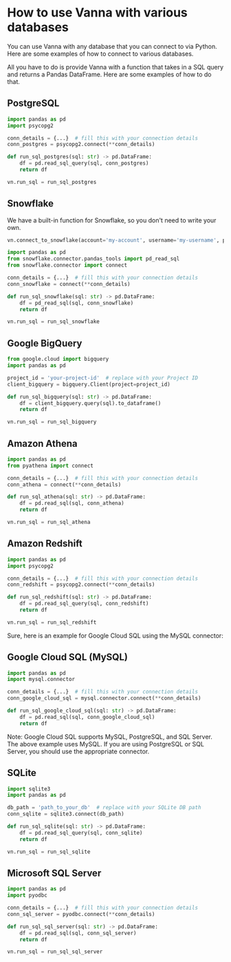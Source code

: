 # How to use Vanna with various databases

You can use Vanna with any database that you can connect to via Python. Here are some examples of how to connect to various databases.

All you have to do is provide Vanna with a function that takes in a SQL query and returns a Pandas DataFrame. Here are some examples of how to do that.

## **PostgreSQL**

```python
import pandas as pd
import psycopg2

conn_details = {...}  # fill this with your connection details
conn_postgres = psycopg2.connect(**conn_details)

def run_sql_postgres(sql: str) -> pd.DataFrame:
    df = pd.read_sql_query(sql, conn_postgres)
    return df

vn.run_sql = run_sql_postgres
```

## **Snowflake**

We have a built-in function for Snowflake, so you don't need to write your own.

```python
vn.connect_to_snowflake(account='my-account', username='my-username', password='my-password', database='my-database')
```

```python
import pandas as pd
from snowflake.connector.pandas_tools import pd_read_sql
from snowflake.connector import connect

conn_details = {...}  # fill this with your connection details
conn_snowflake = connect(**conn_details)

def run_sql_snowflake(sql: str) -> pd.DataFrame:
    df = pd_read_sql(sql, conn_snowflake)
    return df

vn.run_sql = run_sql_snowflake
```

## **Google BigQuery**

```python
from google.cloud import bigquery
import pandas as pd

project_id = 'your-project-id'  # replace with your Project ID
client_bigquery = bigquery.Client(project=project_id)

def run_sql_bigquery(sql: str) -> pd.DataFrame:
    df = client_bigquery.query(sql).to_dataframe()
    return df

vn.run_sql = run_sql_bigquery
```

## **Amazon Athena**

```python
import pandas as pd
from pyathena import connect

conn_details = {...}  # fill this with your connection details
conn_athena = connect(**conn_details)

def run_sql_athena(sql: str) -> pd.DataFrame:
    df = pd.read_sql(sql, conn_athena)
    return df

vn.run_sql = run_sql_athena
```

## **Amazon Redshift**

```python
import pandas as pd
import psycopg2

conn_details = {...}  # fill this with your connection details
conn_redshift = psycopg2.connect(**conn_details)

def run_sql_redshift(sql: str) -> pd.DataFrame:
    df = pd.read_sql_query(sql, conn_redshift)
    return df

vn.run_sql = run_sql_redshift
```

Sure, here is an example for Google Cloud SQL using the MySQL connector:

## **Google Cloud SQL (MySQL)**

```python
import pandas as pd
import mysql.connector

conn_details = {...}  # fill this with your connection details
conn_google_cloud_sql = mysql.connector.connect(**conn_details)

def run_sql_google_cloud_sql(sql: str) -> pd.DataFrame:
    df = pd.read_sql(sql, conn_google_cloud_sql)
    return df
```

Note: Google Cloud SQL supports MySQL, PostgreSQL, and SQL Server. The above example uses MySQL. If you are using PostgreSQL or SQL Server, you should use the appropriate connector.

## **SQLite**

```python
import sqlite3
import pandas as pd

db_path = 'path_to_your_db'  # replace with your SQLite DB path
conn_sqlite = sqlite3.connect(db_path)

def run_sql_sqlite(sql: str) -> pd.DataFrame:
    df = pd.read_sql_query(sql, conn_sqlite)
    return df

vn.run_sql = run_sql_sqlite
```

## **Microsoft SQL Server**

```python
import pandas as pd
import pyodbc

conn_details = {...}  # fill this with your connection details
conn_sql_server = pyodbc.connect(**conn_details)

def run_sql_sql_server(sql: str) -> pd.DataFrame:
    df = pd.read_sql(sql, conn_sql_server)
    return df

vn.run_sql = run_sql_sql_server
```
